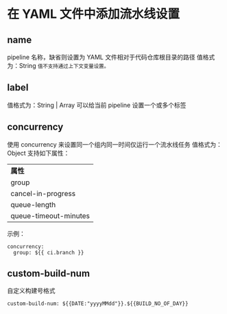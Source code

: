 # 在 YAML 文件中添加流水线设置

## name

pipeline 名称，缺省则设置为 YAML 文件相对于代码仓库根目录的路径
值格式为：String
`值不支持通过上下文变量设置。`

## label

值格式为：String | Array<String>
可以给当前 pipeline 设置一个或多个标签
	
## concurrency

使用 concurrency 来设置同一个组内同一时间仅运行一个流水线任务
值格式为：Object
支持如下属性：


| |
|:--|
|**属性** |**值格式** |**说明** |**备注** |
|group |String |concurrency 组名<br>**项目下**生效，即项目下多条流水线如果组名一样，将放到同一个组内处理<br>支持使用 ci 上下文内的部分变量占位，如 ci.pipeline_id、ci.branch、ci.head_ref、ci.base_ref |同一个组内，当有新任务进入时，默认将`取消正在运行的任务`，并启动新任务 |
|cancel-in-progress |bool |新任务进入时，是否取消正在运行的任务。默认为 true | |
|queue-length |Int |当 cancel-in-progress = false 时生效，排队的任务数量最大值。<br>1～20 之间的整数 |当队列满，且有新任务到达时，先进队列的任务会被取消，新任务进入队列 |
|queue-timeout-minutes |Int |当 cancel-in-progress = false 时生效，排队的任务的超时时间。<br>1～1440 之间的整数 | |

示例：
 ```
concurrency:
  group: ${{ ci.branch }} 

```
	
## custom-build-num

自定义构建号格式
	
 ```
custom-build-num: ${{DATE:"yyyyMMdd"}}.${{BUILD_NO_OF_DAY}}
```